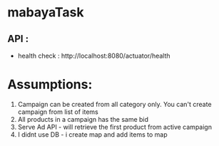 # mabayaTask
## API :
 - health check : http://localhost:8080/actuator/health
# Assumptions: 
 1. Campaign can be created from all category only. 
    You can't create campaign from list of items
 2. All products in a campaign has the same bid 
 3. Serve Ad API - will retrieve the first product from active campaign  
 4. I didnt use DB - i create map and add items to map  

